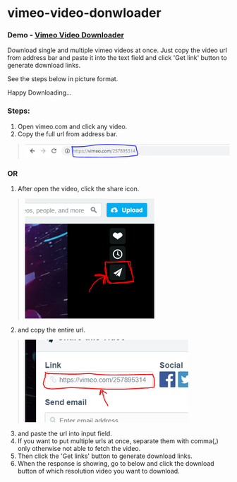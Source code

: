 # vimeo-video-donwloader
### Demo - [Vimeo Video Downloader](https://phe0nix.github.io/vimeo-video-downloader/)
Download single and multiple vimeo videos at once. Just copy the video url from address bar and paste it into the text field and click 'Get link' button to generate download links.

See the steps below in picture format.

Happy Downloading...
### Steps:  
1. Open vimeo.com and click any video.
2. Copy the full url from address bar.
> ![Like this](https://raw.githubusercontent.com/Phe0nix/vimeo-video-donwloader/master/img/vimeo%20url%20bar.PNG "vimeo url pic")
### OR
1. After open the video, click the share icon.
> ![Like this](https://raw.githubusercontent.com/Phe0nix/vimeo-video-donwloader/master/img/vimeo%20share%20icon.PNG "vimeo share icon pic")
2. and copy the entire url.
> ![Like this](https://raw.githubusercontent.com/Phe0nix/vimeo-video-donwloader/master/img/vimeo%20share%20url.PNG "vimeo share icon pic")

3. and paste the url into input field.
4. If you want to put multiple urls at once, separate them with comma(,) only otherwise not able to fetch the video.
5. Then click the 'Get links' button to generate download links.
6. When the response is showing, go to below and click the download button of which resolution video you want to download.

